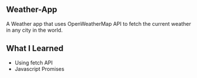Weather-App
---------------------
A Weather app that uses OpenWeatherMap API to fetch the current weather in any city in the world.

What I Learned
-----------------------------------
* Using fetch API 
* Javascript Promises
